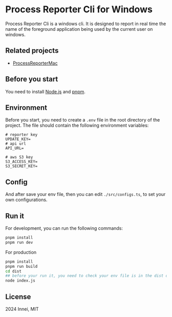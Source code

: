 # Process Reporter Cli for Windows

Process Reporter Cli is a windows cli. It is designed to report in real time the name of the foreground application being used by the current user on windows.

## Related projects

- [ProcessReporterMac](https://github.com/mx-space/ProcessReporterMac)

## Before you start

You need to install [Node.js](https://nodejs.org/en/) and [pnpm](https://pnpm.io/).

## Environment

Before you start, you need to create a `.env` file in the root directory of the project. The file should contain the following environment variables:

```env
# reporter key
UPDATE_KEY=
# api url
API_URL=

# aws S3 key
S3_ACCESS_KEY=
S3_SECRET_KEY=
```

## Config

And after save your env file, then you can edit `./src/configs.ts`, to set your own configurations.

## Run it

For development, you can run the following commands:

```bash
pnpm install
pnpm run dev
```

For production


```bash
pnpm install
pnpm run build
cd dist
## before your run it, you need to check your env file is in the dist directory
node index.js
```

## License

2024 Innei, MIT
